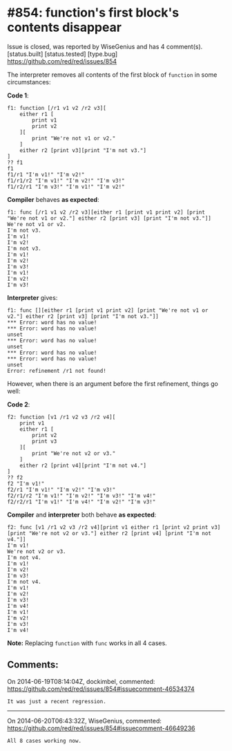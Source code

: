 
#854: function's first block's contents disappear
================================================================================
Issue is closed, was reported by WiseGenius and has 4 comment(s).
[status.built] [status.tested] [type.bug]
<https://github.com/red/red/issues/854>

The interpreter removes all contents of the first block of `function` in some circumstances:

**Code 1**:

```
f1: function [/r1 v1 v2 /r2 v3][
    either r1 [
        print v1
        print v2
    ][
        print "We're not v1 or v2."
    ]
    either r2 [print v3][print "I'm not v3."]
]
?? f1
f1
f1/r1 "I'm v1!" "I'm v2!"
f1/r1/r2 "I'm v1!" "I'm v2!" "I'm v3!"
f1/r2/r1 "I'm v3!" "I'm v1!" "I'm v2!"
```

**Compiler** behaves **as expected**:

```
f1: func [/r1 v1 v2 /r2 v3][either r1 [print v1 print v2] [print "We're not v1 or v2."] either r2 [print v3] [print "I'm not v3."]]
We're not v1 or v2.
I'm not v3.
I'm v1!
I'm v2!
I'm not v3.
I'm v1!
I'm v2!
I'm v3!
I'm v1!
I'm v2!
I'm v3!
```

**Interpreter** gives:

```
f1: func [][either r1 [print v1 print v2] [print "We're not v1 or v2."] either r2 [print v3] [print "I'm not v3."]]
*** Error: word has no value!
*** Error: word has no value!
unset
*** Error: word has no value!
unset
*** Error: word has no value!
*** Error: word has no value!
unset
Error: refinement /r1 not found!
```

However, when there is an argument before the first refinement, things go well:

**Code 2**:

```
f2: function [v1 /r1 v2 v3 /r2 v4][
    print v1
    either r1 [
        print v2
        print v3
    ][
        print "We're not v2 or v3."
    ]
    either r2 [print v4][print "I'm not v4."]
]
?? f2
f2 "I'm v1!"
f2/r1 "I'm v1!" "I'm v2!" "I'm v3!"
f2/r1/r2 "I'm v1!" "I'm v2!" "I'm v3!" "I'm v4!"
f2/r2/r1 "I'm v1!" "I'm v4!" "I'm v2!" "I'm v3!"
```

**Compiler** and **interpreter** both behave **as expected**:

```
f2: func [v1 /r1 v2 v3 /r2 v4][print v1 either r1 [print v2 print v3] [print "We're not v2 or v3."] either r2 [print v4] [print "I'm not v4."]]
I'm v1!
We're not v2 or v3.
I'm not v4.
I'm v1!
I'm v2!
I'm v3!
I'm not v4.
I'm v1!
I'm v2!
I'm v3!
I'm v4!
I'm v1!
I'm v2!
I'm v3!
I'm v4!
```

**Note:**
Replacing `function` with `func` works in all 4 cases.



Comments:
--------------------------------------------------------------------------------

On 2014-06-19T08:14:04Z, dockimbel, commented:
<https://github.com/red/red/issues/854#issuecomment-46534374>

    It was just a recent regression.

--------------------------------------------------------------------------------

On 2014-06-20T06:43:32Z, WiseGenius, commented:
<https://github.com/red/red/issues/854#issuecomment-46649236>

    All 8 cases working now.

